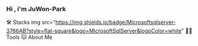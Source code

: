 ### Hi , i'm JuWon-Park


🛠️ Stacks
img src="https://img.shields.io/badge/Microsoftsqlserver-3766AB?style=flat-square&logo=MicrosoftSqlServer&logoColor=white"
💪🏼 Tools 
🐱 About Me
